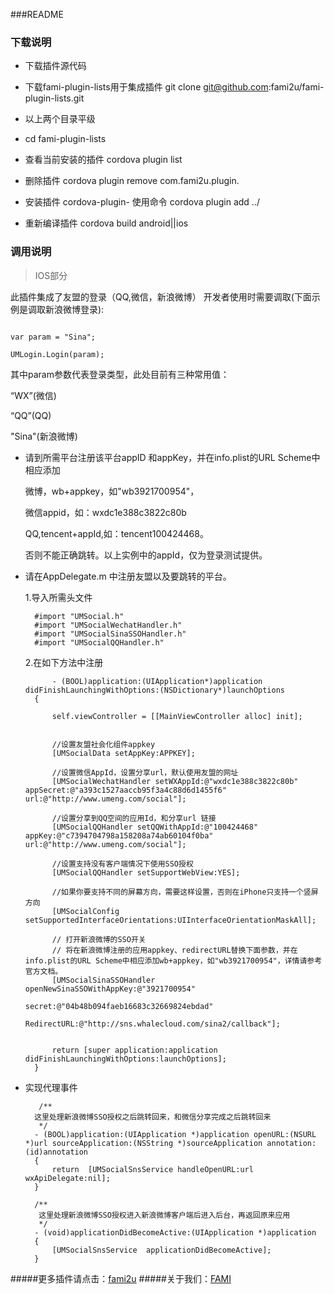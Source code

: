 ###README   
### 下载说明
* 下载插件源代码

* 下载fami-plugin-lists用于集成插件 git clone git@github.com:fami2u/fami-plugin-lists.git

* 以上两个目录平级

* cd fami-plugin-lists

* 查看当前安装的插件 cordova plugin list

* 删除插件 cordova plugin remove com.fami2u.plugin.

* 安装插件 cordova-plugin- 使用命令 cordova plugin add ../

* 重新编译插件 cordova build android||ios

### 调用说明
> IOS部分

此插件集成了友盟的登录（QQ,微信，新浪微博）
开发者使用时需要调取(下面示例是调取新浪微博登录):                                                           
                                                                                         		
                                                                                         		                                                                  var param = "Sina";
                                                                           UMLogin.Login(param);
                                                                                         		
 其中param参数代表登录类型，此处目前有三种常用值：
 
 “WX”(微信)
 
 “QQ”(QQ)

 "Sina"(新浪微博)                                                                               
                                                                                 
                                                                                
- 请到所需平台注册该平台appID 和appKey，并在info.plist的URL Scheme中相应添加

	微博，wb+appkey，如"wb3921700954"，

	微信appid，如：wxdc1e388c3822c80b                                                                            

	QQ,tencent+appId,如：tencent100424468。

	否则不能正确跳转。以上实例中的appId，仅为登录测试提供。

- 请在AppDelegate.m 中注册友盟以及要跳转的平台。
  	
  	1.导入所需头文件
  		
		#import "UMSocial.h"
		#import "UMSocialWechatHandler.h"
		#import "UMSocialSinaSSOHandler.h"
		#import "UMSocialQQHandler.h"
	
  	2.在如下方法中注册
  	
		  	- (BOOL)application:(UIApplication*)application didFinishLaunchingWithOptions:(NSDictionary*)launchOptions
		{
		  
		    self.viewController = [[MainViewController alloc] init];
		    
		    
		    //设置友盟社会化组件appkey
		    [UMSocialData setAppKey:APPKEY];
		    
		    //设置微信AppId，设置分享url，默认使用友盟的网址
		    [UMSocialWechatHandler setWXAppId:@"wxdc1e388c3822c80b" appSecret:@"a393c1527aaccb95f3a4c88d6d1455f6" url:@"http://www.umeng.com/social"];
		    
		    //设置分享到QQ空间的应用Id，和分享url 链接
		    [UMSocialQQHandler setQQWithAppId:@"100424468" appKey:@"c7394704798a158208a74ab60104f0ba" url:@"http://www.umeng.com/social"];
		    
		    //设置支持没有客户端情况下使用SSO授权
		    [UMSocialQQHandler setSupportWebView:YES];
		    
		    //如果你要支持不同的屏幕方向，需要这样设置，否则在iPhone只支持一个竖屏方向
		    [UMSocialConfig setSupportedInterfaceOrientations:UIInterfaceOrientationMaskAll];
		    
		    // 打开新浪微博的SSO开关
		    // 将在新浪微博注册的应用appkey、redirectURL替换下面参数，并在info.plist的URL Scheme中相应添加wb+appkey，如"wb3921700954"，详情请参考官方文档。
		    [UMSocialSinaSSOHandler openNewSinaSSOWithAppKey:@"3921700954"
		                                              secret:@"04b48b094faeb16683c32669824ebdad"
		                                         RedirectURL:@"http://sns.whalecloud.com/sina2/callback"];
		    
		    
		    return [super application:application didFinishLaunchingWithOptions:launchOptions];
		}
		
		
- 实现代理事件
 		
		 /**
		这里处理新浪微博SSO授权之后跳转回来，和微信分享完成之后跳转回来
		 */
		- (BOOL)application:(UIApplication *)application openURL:(NSURL *)url sourceApplication:(NSString *)sourceApplication annotation:(id)annotation
		{
		    return  [UMSocialSnsService handleOpenURL:url wxApiDelegate:nil];
		}
		
		/**
		 这里处理新浪微博SSO授权进入新浪微博客户端后进入后台，再返回原来应用
		 */
		- (void)applicationDidBecomeActive:(UIApplication *)application
		{
		    [UMSocialSnsService  applicationDidBecomeActive];
		}



#####更多插件请点击：[fami2u](https://github.com/fami2u)
#####关于我们：[FAMI](http://fami2u.com)
